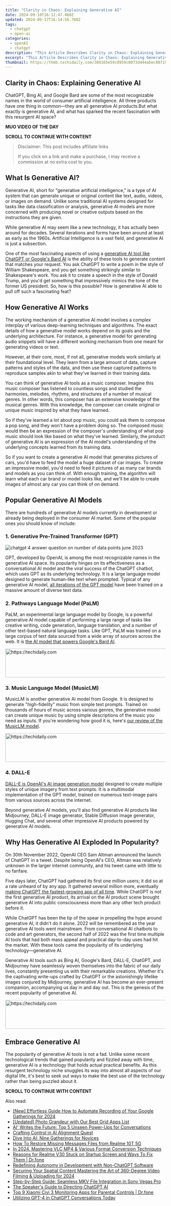 ```yaml
---
title: "Clarity in Chaos: Explaining Generative AI"
date: 2024-09-10T16:12:47.460Z
updated: 2024-09-17T16:14:56.760Z
tags:
  - chatgpt
  - open-ai
categories:
  - openAI
  - chatgpt
description: "This Article Describes Clarity in Chaos: Explaining Generative AI"
excerpt: "This Article Describes Clarity in Chaos: Explaining Generative AI"
thumbnail: https://thmb.techidaily.com/380105e59c8959c0073d444abec887193c4b497adc4a29c490c9f0b91ceeacb3.jpg
---
```


## Clarity in Chaos: Explaining Generative AI

ChatGPT, Bing AI, and Google Bard are some of the most recognizable names in the world of consumer artificial intelligence. All three products have one thing in common—they are all generative AI products.But what exactly is generative AI, and what has sparked the recent fascination with this resurgent AI space?

**MUO VIDEO OF THE DAY**

**SCROLL TO CONTINUE WITH CONTENT**

>  Disclaimer: This post includes affiliate links
>
>  If you click on a link and make a purchase, I may receive a commission at no extra cost to you.
>

## What Is Generative AI?

 Generative AI, short for "generative artificial intelligence," is a type of AI system that can generate unique or original content like text, audio, videos, or images on demand. Unlike some traditional AI systems designed for tasks like data classification or analysis, generative AI models are more concerned with producing novel or creative outputs based on the instructions they are given.

 While generative AI may seem like a new technology, it has actually been around for decades. Several iterations and forms have been around at least as early as the 1960s. Artificial Intelligence is a vast field, and generative AI is just a subsection.

 One of the most fascinating aspects of using a [generative AI tool like ChatGPT or Google's Bard AI](https://www.makeuseof.com/chatgpt-vs-google-bard/) is the ability of these tools to generate content that matches your request. You ask ChatGPT to write a poem in the style of William Shakespeare, and you get something strikingly similar to Shakespeare's work. You ask it to create a speech in the style of Donald Trump, and you'd get something that impressively mimics the tone of the former US president. So, how is this possible? How is generative AI able to pull off such a fascinating feat?

## How Generative AI Works

 The working mechanism of a generative AI model involves a complex interplay of various deep-learning techniques and algorithms. The exact details of how a generative model works depend on its goals and the underlying architecture. For instance, a generative model for generating audio snippets will have a different working mechanism from one meant for generating videos or text.

 However, at their core, most, if not all, generative models work similarly at their foundational level. They learn from a large amount of data, capture patterns and styles of the data, and then use these captured patterns to reproduce samples akin to what they've learned in their training data.

 You can think of generative AI tools as a music composer. Imagine this music composer has listened to countless songs and studied the harmonies, melodies, rhythms, and structures of a number of musical genres. In other words, this composer has an extensive knowledge of the musical genres. With this knowledge, the composer can create original or unique music inspired by what they have learned.

 So if they've learned a lot about pop music, you could ask them to compose a pop song, and they won't have a problem doing so. The composed music would then be an expression of the composer's understanding of what pop music should look like based on what they've learned. Similarly, the product of generative AI is an expression of the AI model's understanding of the underlying concepts learned from its training data.

 So if you want to create a generative AI model that generates pictures of cars, you'd have to feed the model a huge dataset of car images. To create an impressive model, you'd need to feed it pictures of as many car brands and models as you can think of. With enough training, the algorithm will learn what each car brand or model looks like, and we'll be able to create images of almost any car you can think of on demand.

## Popular Generative AI Models

 There are hundreds of generative AI models currently in development or already being deployed in the consumer AI market. Some of the popular ones you should know of include:

### 1\. Generative Pre-Trained Transformer (GPT)

![chatgpt 4 answer question on number of data points june 2023](https://static1.makeuseofimages.com/wordpress/wp-content/uploads/2023/06/chatgpt-4-answer-question-on-number-of-data-points-june-2023.jpg)

 GPT, developed by OpenAI, is among the most recognizable names in the generative AI space. Its popularity hinges on its effectiveness as a conversational AI model and the viral success of the ChatGPT chatbot, which uses GPT as its underlying technology. It is a large language model designed to generate human-like text when prompted. Typical of any generative AI model, [all iterations of the GPT model](https://www.makeuseof.com/gpt-models-explained-and-compared/) have been trained on a massive amount of diverse text data.

### 2\. Pathways Language Model (PaLM)

 PaLM, an experimental large language model by Google, is a powerful generative AI model capable of performing a large range of tasks like creative writing, code generation, language translation, and a number of other text-based natural language tasks. Like GPT, PaLM was trained on a large corpus of text data sourced from a wide array of sources across the web. It is [the AI model that powers Google's Bard AI](https://www.makeuseof.com/what-is-google-palm-2/).

<!-- affiliate ads begin -->
<a href="https://zebaoaffiliateprogram.pxf.io/c/5597632/2137975/21526" target="_top" id="2137975">
  <img src="//a.impactradius-go.com/display-ad/21526-2137975" border="0" alt="https://techidaily.com" width="728" height="90"/>
</a>
<img height="0" width="0" src="https://zebaoaffiliateprogram.pxf.io/i/5597632/2137975/21526" style="position:absolute;visibility:hidden;" border="0" />
<!-- affiliate ads end -->

### 3\. Music Language Model (MusicLM)

 MusicLM is another generative AI model from Google. It is designed to generate "high-fidelity" music from simple text prompts. Trained on thousands of hours of music across various genres, the generative model can create unique music by using simple descriptions of the music you need as inputs. If you're wondering how good it is, here's [our review of the MusicLM model](https://www.makeuseof.com/google-musiclm-overview-how-to-use/).

<!-- affiliate ads begin -->
<a href="https://appsumo.8odi.net/c/5597632/2137413/7443" target="_top" id="2137413">
  <img src="//a.impactradius-go.com/display-ad/7443-2137413" border="0" alt="https://techidaily.com" width="728" height="90"/>
</a>
<img height="0" width="0" src="https://appsumo.8odi.net/i/5597632/2137413/7443" style="position:absolute;visibility:hidden;" border="0" />
<!-- affiliate ads end -->

### 4\. DALL-E

[DALL-E is OpenAI's AI image generation model](http://www.makeuseof.com/what-is-dall-e-ai-image-generator/) designed to create multiple styles of unique imagery from text prompts. It is a multimodal implementation of the GPT model, trained on numerous text-image pairs from various sources across the internet.

 Beyond generative AI models, you'll also find generative AI products like Midjourney, DALL-E image generator, Stable Diffusion image generator, Hugging Chat, and several other impressive AI products powered by generative AI models.

## Why Has Generative AI Exploded In Popularity?

 On 30th November 2022, OpenAI CEO Sam Altman announced the launch of ChatGPT in a tweet. Despite being OpenAI's CEO, Altman was relatively unknown in the larger internet community, and his tweet came with little to no fanfare.

 Five days later, ChatGPT had gathered its first one million users; it did so at a rate unheard of by any app. It gathered several million more, eventually [making ChatGPT the fastest-growing app of all time](https://www.makeuseof.com/how-chatgpt-became-fastest-growing-app/). While ChatGPT is not the first generative AI product, its arrival on the AI product scene brought generative AI into public consciousness more than any other tech product before it.

 While ChatGPT has been the tip of the spear in propelling the hype around generative AI, it didn't do it alone. 2022 will be remembered as the year generative AI tools went mainstream. From conversational AI chatbots to code and art generators, the second half of 2022 was the first time multiple AI tools that had both mass appeal and practical day-to-day uses had hit the market. With these tools came the popularity of its underlying technology—generative AI.

 Generative AI tools such as Bing AI, Google's Bard, DALL-E, ChatGPT, and Midjourney have seamlessly woven themselves into the fabric of our daily lives, constantly presenting us with their remarkable creations. Whether it's the captivating write-ups crafted by ChatGPT or the astonishingly lifelike images conjured by Midjourney, generative AI has become an ever-present companion, accompanying us day in and day out. This is the genesis of the recent popularity of generative AI.

<!-- affiliate ads begin -->
<a href="https://ephamedtechinc.pxf.io/c/5597632/2136614/26400" target="_top" id="2136614">
  <img src="//a.impactradius-go.com/display-ad/26400-2136614" border="0" alt="https://techidaily.com" width="728" height="90"/>
</a>
<img height="0" width="0" src="https://ephamedtechinc.pxf.io/i/5597632/2136614/26400" style="position:absolute;visibility:hidden;" border="0" />
<!-- affiliate ads end -->

## Embrace Generative AI

 The popularity of generative AI tools is not a fad. Unlike some recent technological trends that gained popularity and fizzled away with time, generative AI is a technology that holds actual practical benefits. As this resurgent technology niche snuggles its way into almost all aspects of our digital life, it's best to seek out ways to make the best use of the technology rather than being puzzled about it.

**SCROLL TO CONTINUE WITH CONTENT**

<ins class="adsbygoogle"
     style="display:block"
     data-ad-format="autorelaxed"
     data-ad-client="ca-pub-7571918770474297"
     data-ad-slot="1223367746"></ins>

<ins class="adsbygoogle"
     style="display:block"
     data-ad-client="ca-pub-7571918770474297"
     data-ad-slot="8358498916"
     data-ad-format="auto"
     data-full-width-responsive="true"></ins>

<span class="atpl-alsoreadstyle">Also read:</span>
<div><ul>
<li><a href="https://screen-mirroring-recording.techidaily.com/new-effortless-guide-how-to-automate-recording-of-your-google-gatherings-for-2024/"><u>[New] Effortless Guide How to Automate Recording of Your Google Gatherings for 2024</u></a></li>
<li><a href="https://extra-approaches.techidaily.com/updated-photo-grandeur-with-our-best-grid-apps-list/"><u>[Updated] Photo Grandeur with Our Best Grid Apps List</u></a></li>
<li><a href="https://tech-savvy.techidaily.com/ai-writes-the-future-top-5-unseen-power-ups-for-conversations/"><u>AI' Writes the Future: Top 5 Unseen Power-Ups for Conversations</u></a></li>
<li><a href="https://tech-savvy.techidaily.com/crafting-control-in-ai-alignment-quest/"><u>Crafting Control in AI Alignment Quest</u></a></li>
<li><a href="https://tech-savvy.techidaily.com/dive-into-ai-nine-gatherings-for-novices/"><u>Dive Into AI: Nine Gatherings for Novices</u></a></li>
<li><a href="https://blog-min.techidaily.com/how-to-restore-missing-messages-files-from-realme-10t-5g-by-fonelab-android-recover-messages/"><u>How To Restore Missing Messages Files from Realme 10T 5G</u></a></li>
<li><a href="https://extra-skills.techidaily.com/in-2024-mastering-vlc-mp4-and-various-format-conversion-techniques/"><u>In 2024, Mastering VLC MP4 & Various Format Conversion Techniques</u></a></li>
<li><a href="https://fix-guide.techidaily.com/reasons-for-realme-v30-stuck-on-startup-screen-and-ways-to-fix-them-drfone-by-drfone-fix-android-problems-fix-android-problems/"><u>Reasons for Realme V30 Stuck on Startup Screen and Ways To Fix Them | Dr.fone</u></a></li>
<li><a href="https://tech-savvy.techidaily.com/redefining-autonomy-in-development-with-non-chatgpt-software/"><u>Redefining Autonomy in Development with Non-ChatGPT Software</u></a></li>
<li><a href="https://facebook-record-videos.techidaily.com/securing-your-spatial-content-mastering-the-art-of-360-degree-video-filming-and-uploading-for-2024/"><u>Securing Your Spatial Content Mastering the Art of 360-Degree Video Filming & Uploading for 2024</u></a></li>
<li><a href="https://tech-hub.techidaily.com/step-by-step-guide-seamless-mkv-file-integration-in-sony-vegas-pro/"><u>Step-by-Step Guide: Seamless MKV File Integration in Sony Vegas Pro</u></a></li>
<li><a href="https://tech-savvy.techidaily.com/the-speakers-guide-to-directing-chatgpt-ai/"><u>The Speaker's Guide to Directing ChatGPT AI</u></a></li>
<li><a href="https://android-location-track.techidaily.com/top-9-xiaomi-civi-3-monitoring-apps-for-parental-controls-drfone-by-drfone-virtual-android/"><u>Top 9 Xiaomi Civi 3 Monitoring Apps for Parental Controls | Dr.fone</u></a></li>
<li><a href="https://tech-savvy.techidaily.com/utilizing-gpt-4-in-chatgpt-conversations-today/"><u>Utilizing GPT-4 in ChatGPT Conversations Today</u></a></li>
</ul></div>

